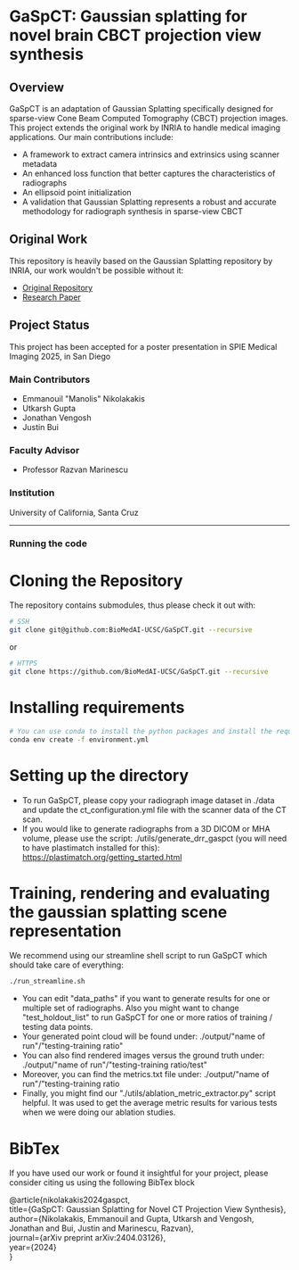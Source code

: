 # GaSpCT: Gaussian splatting for novel brain CBCT projection view synthesis

## Overview
GaSpCT is an adaptation of Gaussian Splatting specifically designed for sparse-view Cone Beam Computed Tomography (CBCT) projection images. This project extends the original work by INRIA to handle medical imaging applications.
Our main contributions include:
- A framework to extract camera intrinsics and extrinsics using scanner metadata
- An enhanced loss function that better captures the characteristics of radiographs
- An ellipsoid point initialization
- A validation that Gaussian Splatting represents a robust and accurate methodology for radiograph synthesis in sparse-view CBCT

## Original Work
This repository is heavily based on the Gaussian Splatting repository by INRIA, our work wouldn't be possible without it:
- [Original Repository](https://github.com/graphdeco-inria/gaussian-splatting)
- [Research Paper](https://repo-sam.inria.fr/fungraph/3d-gaussian-splatting/3d_gaussian_splatting_high.pdf)

## Project Status
This project has been accepted for a poster presentation in SPIE Medical Imaging 2025, in San Diego


### Main Contributors
- Emmanouil "Manolis" Nikolakakis
- Utkarsh Gupta
- Jonathan Vengosh
- Justin Bui

### Faculty Advisor
- Professor Razvan Marinescu

### Institution
University of California, Santa Cruz

---
### Running the code

# Cloning the Repository

The repository contains submodules, thus please check it out with:

```bash
# SSH
git clone git@github.com:BioMedAI-UCSC/GaSpCT.git --recursive
```
or

```bash
# HTTPS
git clone https://github.com/BioMedAI-UCSC/GaSpCT.git --recursive
```

# Installing requirements
```bash
# You can use conda to install the python packages and install the required submodules using the appropriate channels
conda env create -f environment.yml
```

# Setting up the directory

- To run GaSpCT, please copy your radiograph image dataset in ./data and update the ct_configuration.yml file with the scanner data of the CT scan.
- If you would like to generate radiographs from a 3D DICOM or MHA volume, please use the script: ./utils/generate_drr_gaspct (you will need to have plastimatch installed for this): https://plastimatch.org/getting_started.html

# Training, rendering and evaluating the gaussian splatting scene representation

We recommend using our streamline shell script to run GaSpCT which should take care of everything:

```bash
./run_streamline.sh
```

- You can edit "data_paths" if you want to generate results for one or multiple set of radiographs. Also you might want to change "test_holdout_list" to run GaSpCT for one or more ratios of training / testing data points.
- Your generated point cloud will be found under: ./output/"name of run"/"testing-training ratio"
- You can also find rendered images versus the ground truth under: ./output/"name of run"/"testing-training ratio/test"
- Moreover, you can find the metrics.txt file under: ./output/"name of run"/"testing-training ratio
- Finally, you might find our "./utils/ablation_metric_extractor.py" script helpful. It was used to get the average metric results for various tests when we were doing our ablation studies.

# BibTex

If you have used our work or found it insightful for your project, please consider citing us using the following BibTex block

@article{nikolakakis2024gaspct,  
  title={GaSpCT: Gaussian Splatting for Novel CT Projection View Synthesis},   
  author={Nikolakakis, Emmanouil and Gupta, Utkarsh and Vengosh, Jonathan and Bui, Justin and Marinescu, Razvan},  
  journal={arXiv preprint arXiv:2404.03126},  
  year={2024}  
}
